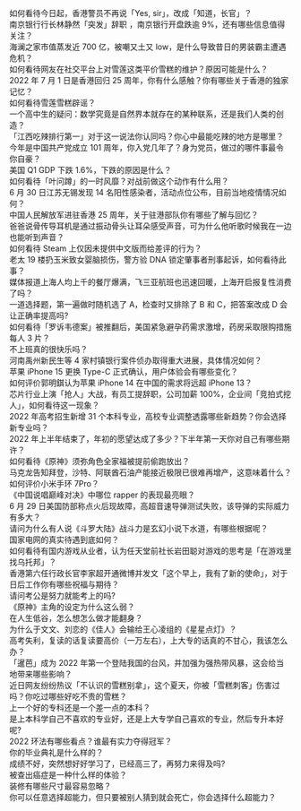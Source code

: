 如何看待今日起，香港警员不再说「Yes, sir」，改成「知道，长官」？  
南京银行行长林静然「突发」辞职 ，南京银行开盘跌逾 9%，还有哪些信息值得关注？  
海澜之家市值蒸发近 700 亿，被嘲又土又 low，是什么导致昔日的男装霸主遭遇危机？  
如何看待网友在社交平台上对雪莲这类平价雪糕的维护？原因可能是什么？  
2022 年 7 月 1 日是香港回归 25 周年，你有什么感触？你有哪些关于香港的独家记忆？  
如何看待雪莲雪糕辟谣？  
一个高中生的疑问：数学究竟是自然界本就存在的某种联系，还是我们人类的创造？  
「江西吃辣排行第一」对于这一说法你认同吗？你心中最能吃辣的地方是哪里？  
今年是中国共产党成立 101 周年，你入党几年了？身为党员，做过的哪件事最令你自豪？  
美国 Q1 GDP 下跌 1.6%，下跌的原因是什么？  
如何看待「叶问蹲」的一时风靡？对战前做这个动作有什么用？  
6 月 30 日江苏无锡发现 14 名阳性感染者，活动点位公布，目前当地疫情情况如何？  
中国人民解放军进驻香港 25 周年，关于驻港部队你有哪些了解与回忆？  
爸爸说骨传导耳机是通过振动骨头让耳朵感受声音，可为什么他听歌时候我在一边也能听到声音？  
如何看待 Steam 上仅因未提供中文版而给差评的行为？  
老太 19 楼扔玉米致女婴脑损伤，警方验 DNA 锁定肇事者刑事起诉，如何看待此事？  
媒体报道上海人均上千的餐厅爆满，飞三亚航班也迅速回暖，上海开启报复性消费了吗？  
一道选择题，第一遍做时随机选了 A，检查时又排除了 B 和 C，把答案改成 D 会让正确率提高吗?  
如何看待「罗诉韦德案」被推翻后，美国紧急避孕药需求激增，药房采取限购措施每人 3 片？  
不上班真的很快乐吗？  
河南禹州新民生等 4 家村镇银行案件侦办取得重大进展，具体情况如何？  
苹果 iPhone 15 更换 Type-C 正式确认，用户体验会有哪些变化？  
如何评价郭明錤认为苹果 iPhone 14 在中国的需求将远超 iPhone 13？  
芯片行业上演「抢人」大战，有员工提辞职，公司加薪 100%，企业间「竞拍式挖人」，如何看待这一现象？  
2022 年高考招生新增 31 个本科专业，高校专业调整透露哪些新趋势？你会选择新专业吗？  
2022 年上半年结束了，年初的愿望达成了多少？下半年第一天你对自己有哪些期许？  
如何看待《原神》须弥角色全家福被提前偷跑放出？  
马克龙告知拜登，沙特、阿联酋石油产能接近极限已很难再增产，这意味着什么？  
如何评价小米手环 7Pro？  
《中国说唱巅峰对决》中哪位 rapper 的表现最亮眼？  
6 月 29 日美国防部称点火后现故障，高超音速导弹测试失败，该导弹的实际威力有多大？  
请问为什么有人说《斗罗大陆》战斗力是玄幻小说下水道，有哪些根据呢？  
国家电网的真实待遇到底如何？  
如何看待有国内游戏从业者，认为任天堂前社长岩田聪对游戏的思考是「在游戏里找乌托邦」？  
香港第六任行政长官李家超开通微博并发文「这个早上，我有了新的使命」，对于日后工作你有哪些祝福与期待？  
请问考公是努力就能考上的吗?  
《原神》主角的设定为什么这么弱？  
在人生低谷，怎么想怎么做才能翻身？  
为什么于文文、刘恋的《佳人》会输给王心凌组的《星星点灯》？  
高考失利，复读的话复读要高价（一万左右），上大专的话真的不甘心，我该怎么办？  
「暹芭」成为 2022 年第一个登陆我国的台风，并加强为强热带风暴，这会给当地带来哪些影响？  
近日网友纷纷热议「不认识的雪糕别拿」，这个夏天，你被「雪糕刺客」伤害过吗？你吃过哪些好吃不贵的雪糕？  
上一个好的专科还是一个差一点的本科？  
是上本科学自己不喜欢的专业好，还是上大专学自己喜欢的专业，然后专升本好呢?  
2022 环法有哪些看点？谁最有实力夺得冠军？  
你的毕业典礼是什么样的？  
成绩不好，突然想好好学习了，已经高三了，再努力来得及吗?  
被查出癌症是一种什么样的体验？  
装修有哪些尺寸最容易忽略？  
你可以任意选择超能力，但只要被别人猜到就会死亡，你会选择什么超能力？  

